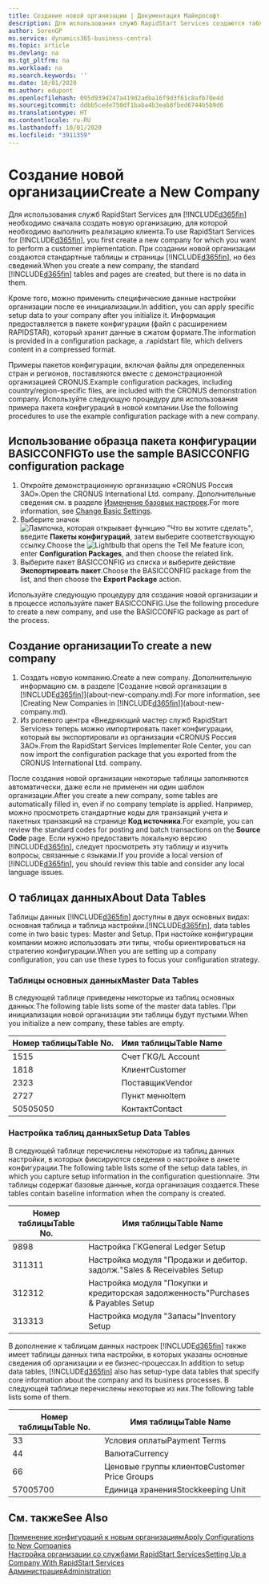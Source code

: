 ```yaml
---
title: Создание новой организации | Документация Майкрософт
description: Для использования служб RapidStart Services создаются таблицы и страницы, но они не содержат никаких данных.
author: SorenGP
ms.service: dynamics365-business-central
ms.topic: article
ms.devlang: na
ms.tgt_pltfrm: na
ms.workload: na
ms.search.keywords: ''
ms.date: 10/01/2020
ms.author: edupont
ms.openlocfilehash: 095d939d247a419d2adba16f9d3f61c8afb70e4d
ms.sourcegitcommit: ddbb5cede750df1baba4b3eab8fbed6744b5b9d6
ms.translationtype: HT
ms.contentlocale: ru-RU
ms.lasthandoff: 10/01/2020
ms.locfileid: "3911359"
---
```

# <a name="create-a-new-company"></a><span data-ttu-id="8e20a-103">Создание новой организации</span><span class="sxs-lookup"><span data-stu-id="8e20a-103">Create a New Company</span></span>
<span data-ttu-id="8e20a-104">Для использования служб RapidStart Services для [!INCLUDE[d365fin](includes/d365fin_md.md)] необходимо сначала создать новую организацию, для которой необходимо выполнить реализацию клиента.</span><span class="sxs-lookup"><span data-stu-id="8e20a-104">To use RapidStart Services for [!INCLUDE[d365fin](includes/d365fin_md.md)], you first create a new company for which you want to perform a customer implementation.</span></span> <span data-ttu-id="8e20a-105">При создании новой организации создаются стандартные таблицы и страницы [!INCLUDE[d365fin](includes/d365fin_md.md)], но без сведений.</span><span class="sxs-lookup"><span data-stu-id="8e20a-105">When you create a new company, the standard [!INCLUDE[d365fin](includes/d365fin_md.md)] tables and pages are created, but there is no data in them.</span></span>

<span data-ttu-id="8e20a-106">Кроме того, можно применить специфические данные настройки организации после ее инициализации.</span><span class="sxs-lookup"><span data-stu-id="8e20a-106">In addition, you can apply specific setup data to your company after you initialize it.</span></span> <span data-ttu-id="8e20a-107">Информация предоставляется в пакете конфигурации (файл с расширением RAPIDSTAR), который хранит данные в сжатом формате.</span><span class="sxs-lookup"><span data-stu-id="8e20a-107">The information is provided in a configuration package, a .rapidstart file, which delivers content in a compressed format.</span></span>  

<span data-ttu-id="8e20a-108">Примеры пакетов конфигурации, включая файлы для определенных стран и регионов, поставляются вместе с демонстрационной организацией CRONUS.</span><span class="sxs-lookup"><span data-stu-id="8e20a-108">Example configuration packages, including country/region-specific files, are included with the CRONUS demonstration company.</span></span> <span data-ttu-id="8e20a-109">Используйте следующую процедуру для использования примера пакета конфигураций в новой компании.</span><span class="sxs-lookup"><span data-stu-id="8e20a-109">Use the following procedures to use the example configuration package with a new company.</span></span>  

## <a name="to-use-the-sample-basicconfig-configuration-package"></a><span data-ttu-id="8e20a-110">Использование образца пакета конфигурации BASICCONFIG</span><span class="sxs-lookup"><span data-stu-id="8e20a-110">To use the sample BASICCONFIG configuration package</span></span>  
1. <span data-ttu-id="8e20a-111">Откройте демонстрационную организацию «CRONUS Россия ЗАО».</span><span class="sxs-lookup"><span data-stu-id="8e20a-111">Open the CRONUS International Ltd. company.</span></span> <span data-ttu-id="8e20a-112">Дополнительные сведения см. в разделе [Изменение базовых настроек](ui-change-basic-settings.md).</span><span class="sxs-lookup"><span data-stu-id="8e20a-112">For more information, see [Change Basic Settings](ui-change-basic-settings.md).</span></span>
2. <span data-ttu-id="8e20a-113">Выберите значок ![Лампочка, которая открывает функцию "Что вы хотите сделать"](media/ui-search/search_small.png "Что вы хотите сделать"), введите **Пакеты конфигураций**, затем выберите соответствующую ссылку.</span><span class="sxs-lookup"><span data-stu-id="8e20a-113">Choose the ![Lightbulb that opens the Tell Me feature](media/ui-search/search_small.png "Tell me what you want to do") icon, enter **Configuration Packages**, and then choose the related link.</span></span>  
3. <span data-ttu-id="8e20a-114">Выберите пакет BASICCONFIG из списка и выберите действие **Экспортировать пакет**.</span><span class="sxs-lookup"><span data-stu-id="8e20a-114">Choose the BASICCONFIG package from the list, and then choose the **Export Package** action.</span></span>  

<span data-ttu-id="8e20a-115">Используйте следующую процедуру для создания новой организации и в процессе используйте пакет BASICCONFIG.</span><span class="sxs-lookup"><span data-stu-id="8e20a-115">Use the following procedure to create a new company, and use the BASICCONFIG package as part of the process.</span></span>  

## <a name="to-create-a-new-company"></a><span data-ttu-id="8e20a-116">Создание организации</span><span class="sxs-lookup"><span data-stu-id="8e20a-116">To create a new company</span></span>  
1. <span data-ttu-id="8e20a-117">Создать новую компанию.</span><span class="sxs-lookup"><span data-stu-id="8e20a-117">Create a new company.</span></span> <span data-ttu-id="8e20a-118">Дополнительную информацию см. в разделе [Создание новой организации в [!INCLUDE[d365fin](includes/d365fin_md.md)]](about-new-company.md).</span><span class="sxs-lookup"><span data-stu-id="8e20a-118">For more information, see [Creating New Companies in [!INCLUDE[d365fin](includes/d365fin_md.md)]](about-new-company.md).</span></span>
2. <span data-ttu-id="8e20a-119">Из ролевого центра «Внедряющий мастер служб RapidStart Services» теперь можно импортировать пакет конфигурации, который вы экспортировали из организации «CRONUS Россия ЗАО».</span><span class="sxs-lookup"><span data-stu-id="8e20a-119">From the RapidStart Services Implementer Role Center, you can now import the configuration package that you exported from the CRONUS International Ltd. company.</span></span>

<span data-ttu-id="8e20a-120">После создания новой организации некоторые таблицы заполняются автоматически, даже если не применен ни один шаблон организации.</span><span class="sxs-lookup"><span data-stu-id="8e20a-120">After you create a new company, some tables are automatically filled in, even if no company template is applied.</span></span> <span data-ttu-id="8e20a-121">Например, можно просмотреть стандартные коды для транзакций учета и пакетных транзакций на странице **Код источника**.</span><span class="sxs-lookup"><span data-stu-id="8e20a-121">For example, you can review the standard codes for posting and batch transactions on the **Source Code** page.</span></span> <span data-ttu-id="8e20a-122">Если нужно предоставить локальную версию [!INCLUDE[d365fin](includes/d365fin_md.md)], следует просмотреть эту таблицу и изучить вопросы, связанные с языками.</span><span class="sxs-lookup"><span data-stu-id="8e20a-122">If you provide a local version of [!INCLUDE[d365fin](includes/d365fin_md.md)], you should review this table and consider any local language issues.</span></span>

## <a name="about-data-tables"></a><span data-ttu-id="8e20a-123">О таблицах данных</span><span class="sxs-lookup"><span data-stu-id="8e20a-123">About Data Tables</span></span>
<span data-ttu-id="8e20a-124">Таблицы данных [!INCLUDE[d365fin](includes/d365fin_md.md)] доступны в двух основных видах: основная таблица и таблица настройки.</span><span class="sxs-lookup"><span data-stu-id="8e20a-124">[!INCLUDE[d365fin](includes/d365fin_md.md)], data tables come in two basic types: Master and Setup.</span></span> <span data-ttu-id="8e20a-125">При настойке конфигурации компании можно использовать эти типы, чтобы ориентироваться на стратегию конфигурации.</span><span class="sxs-lookup"><span data-stu-id="8e20a-125">When you are setting up a company configuration, you can use these types to focus your configuration strategy.</span></span>  

### <a name="master-data-tables"></a><span data-ttu-id="8e20a-126">Таблицы основных данных</span><span class="sxs-lookup"><span data-stu-id="8e20a-126">Master Data Tables</span></span>  
<span data-ttu-id="8e20a-127">В следующей таблице приведены некоторые из таблиц основных данных.</span><span class="sxs-lookup"><span data-stu-id="8e20a-127">The following table lists some of the master data tables.</span></span> <span data-ttu-id="8e20a-128">При инициализации новой организации эти таблицы будут пустыми.</span><span class="sxs-lookup"><span data-stu-id="8e20a-128">When you initialize a new company, these tables are empty.</span></span>  

|<span data-ttu-id="8e20a-129">Номер таблицы</span><span class="sxs-lookup"><span data-stu-id="8e20a-129">Table No.</span></span>|<span data-ttu-id="8e20a-130">Имя таблицы</span><span class="sxs-lookup"><span data-stu-id="8e20a-130">Table Name</span></span>|  
|-------------------|--------------------|  
|<span data-ttu-id="8e20a-131">15</span><span class="sxs-lookup"><span data-stu-id="8e20a-131">15</span></span>|<span data-ttu-id="8e20a-132">Счет ГК</span><span class="sxs-lookup"><span data-stu-id="8e20a-132">G/L Account</span></span>|  
|<span data-ttu-id="8e20a-133">18</span><span class="sxs-lookup"><span data-stu-id="8e20a-133">18</span></span>|<span data-ttu-id="8e20a-134">Клиент</span><span class="sxs-lookup"><span data-stu-id="8e20a-134">Customer</span></span>|  
|<span data-ttu-id="8e20a-135">23</span><span class="sxs-lookup"><span data-stu-id="8e20a-135">23</span></span>|<span data-ttu-id="8e20a-136">Поставщик</span><span class="sxs-lookup"><span data-stu-id="8e20a-136">Vendor</span></span>|  
|<span data-ttu-id="8e20a-137">27</span><span class="sxs-lookup"><span data-stu-id="8e20a-137">27</span></span>|<span data-ttu-id="8e20a-138">Пункт меню</span><span class="sxs-lookup"><span data-stu-id="8e20a-138">Item</span></span>|  
|<span data-ttu-id="8e20a-139">5050</span><span class="sxs-lookup"><span data-stu-id="8e20a-139">5050</span></span>|<span data-ttu-id="8e20a-140">Контакт</span><span class="sxs-lookup"><span data-stu-id="8e20a-140">Contact</span></span>|  

### <a name="setup-data-tables"></a><span data-ttu-id="8e20a-141">Настройка таблиц данных</span><span class="sxs-lookup"><span data-stu-id="8e20a-141">Setup Data Tables</span></span>  
<span data-ttu-id="8e20a-142">В следующей таблице перечислены некоторые из таблиц данных настройки, в которых фиксируются сведения о настройке в анкете конфигурации.</span><span class="sxs-lookup"><span data-stu-id="8e20a-142">The following table lists some of the setup data tables, in which you capture setup information in the configuration questionnaire.</span></span> <span data-ttu-id="8e20a-143">Эти таблицы содержат базовые данные, когда организация создается.</span><span class="sxs-lookup"><span data-stu-id="8e20a-143">These tables contain baseline information when the company is created.</span></span>  

|<span data-ttu-id="8e20a-144">Номер таблицы</span><span class="sxs-lookup"><span data-stu-id="8e20a-144">Table No.</span></span>|<span data-ttu-id="8e20a-145">Имя таблицы</span><span class="sxs-lookup"><span data-stu-id="8e20a-145">Table Name</span></span>|  
|-------------------|--------------------|  
|<span data-ttu-id="8e20a-146">98</span><span class="sxs-lookup"><span data-stu-id="8e20a-146">98</span></span>|<span data-ttu-id="8e20a-147">Настройка ГК</span><span class="sxs-lookup"><span data-stu-id="8e20a-147">General Ledger Setup</span></span>|  
|<span data-ttu-id="8e20a-148">311</span><span class="sxs-lookup"><span data-stu-id="8e20a-148">311</span></span>|<span data-ttu-id="8e20a-149">Настройка модуля "Продажи и дебитор. задолж."</span><span class="sxs-lookup"><span data-stu-id="8e20a-149">Sales & Receivables Setup</span></span>|  
|<span data-ttu-id="8e20a-150">312</span><span class="sxs-lookup"><span data-stu-id="8e20a-150">312</span></span>|<span data-ttu-id="8e20a-151">Настройка модуля "Покупки и кредиторская задолженность"</span><span class="sxs-lookup"><span data-stu-id="8e20a-151">Purchases & Payables Setup</span></span>|  
|<span data-ttu-id="8e20a-152">313</span><span class="sxs-lookup"><span data-stu-id="8e20a-152">313</span></span>|<span data-ttu-id="8e20a-153">Настройка модуля "Запасы"</span><span class="sxs-lookup"><span data-stu-id="8e20a-153">Inventory Setup</span></span>|  

<span data-ttu-id="8e20a-154">В дополнение к таблицам данных настроек [!INCLUDE[d365fin](includes/d365fin_md.md)] также имеет таблицы данных типа настройки, в которых указаны основные сведения об организации и ее бизнес-процессах.</span><span class="sxs-lookup"><span data-stu-id="8e20a-154">In addition to setup data tables, [!INCLUDE[d365fin](includes/d365fin_md.md)] also has setup-type data tables that specify core information about the company and its business processes.</span></span> <span data-ttu-id="8e20a-155">В следующей таблице перечислены некоторые из них.</span><span class="sxs-lookup"><span data-stu-id="8e20a-155">The following table lists some of them.</span></span>  

|<span data-ttu-id="8e20a-156">Номер таблицы</span><span class="sxs-lookup"><span data-stu-id="8e20a-156">Table No.</span></span>|<span data-ttu-id="8e20a-157">Имя таблицы</span><span class="sxs-lookup"><span data-stu-id="8e20a-157">Table Name</span></span>|  
|-------------------|--------------------|  
|<span data-ttu-id="8e20a-158">3</span><span class="sxs-lookup"><span data-stu-id="8e20a-158">3</span></span>|<span data-ttu-id="8e20a-159">Условия оплаты</span><span class="sxs-lookup"><span data-stu-id="8e20a-159">Payment Terms</span></span>|  
|<span data-ttu-id="8e20a-160">4</span><span class="sxs-lookup"><span data-stu-id="8e20a-160">4</span></span>|<span data-ttu-id="8e20a-161">Валюта</span><span class="sxs-lookup"><span data-stu-id="8e20a-161">Currency</span></span>|  
|<span data-ttu-id="8e20a-162">6</span><span class="sxs-lookup"><span data-stu-id="8e20a-162">6</span></span>|<span data-ttu-id="8e20a-163">Ценовые группы клиентов</span><span class="sxs-lookup"><span data-stu-id="8e20a-163">Customer Price Groups</span></span>|  
|<span data-ttu-id="8e20a-164">5700</span><span class="sxs-lookup"><span data-stu-id="8e20a-164">5700</span></span>|<span data-ttu-id="8e20a-165">Единица хранения</span><span class="sxs-lookup"><span data-stu-id="8e20a-165">Stockkeeping Unit</span></span>|

  

## <a name="see-also"></a><span data-ttu-id="8e20a-166">См. также</span><span class="sxs-lookup"><span data-stu-id="8e20a-166">See Also</span></span>  
[<span data-ttu-id="8e20a-167">Применение конфигураций к новым организациям</span><span class="sxs-lookup"><span data-stu-id="8e20a-167">Apply Configurations to New Companies</span></span>](admin-apply-configuration-to-new-companies.md)  
[<span data-ttu-id="8e20a-168">Настройка организации со службами RapidStart Services</span><span class="sxs-lookup"><span data-stu-id="8e20a-168">Setting Up a Company With RapidStart Services</span></span>](admin-set-up-a-company-with-rapidstart.md)  
[<span data-ttu-id="8e20a-169">Администрация</span><span class="sxs-lookup"><span data-stu-id="8e20a-169">Administration</span></span>](admin-setup-and-administration.md)
